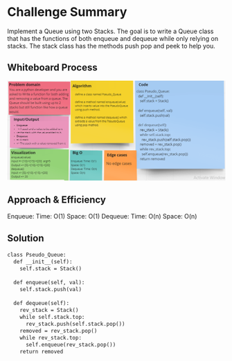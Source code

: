 # Challenge Summary

Implement a Queue using two Stacks.
The goal is to write a Queue class that has the functions of both enqueue and dequeue while only relying on stacks. The stack class has the methods push pop and peek to help you.

## Whiteboard Process


![cc11](code%20challenge11.png)



## Approach & Efficiency


Enqueue: Time: O(1) Space: O(1)
Dequeue: Time: O(n) Space: O(n)



## Solution

```
class Pseudo_Queue:
  def __init__(self):
    self.stack = Stack()

  def enqueue(self, val):
    self.stack.push(val)

  def dequeue(self):
    rev_stack = Stack()
    while self.stack.top:
      rev_stack.push(self.stack.pop())
    removed = rev_stack.pop()
    while rev_stack.top:
      self.enqueue(rev_stack.pop())
    return removed
```